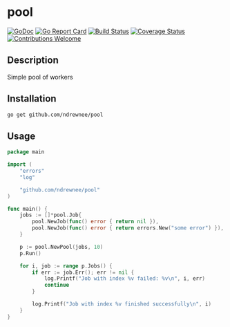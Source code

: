 # pool

[![GoDoc](https://godoc.org/github.com/ndrewnee/pool?status.svg)](https://godoc.org/github.com/ndrewnee/pool)
[![Go Report Card](https://goreportcard.com/badge/github.com/ndrewnee/pool)](https://goreportcard.com/report/github.com/ndrewnee/pool)
[![Build Status](https://travis-ci.org/ndrewnee/pool.svg?branch=master)](https://travis-ci.org/ndrewnee/pool)
[![Coverage Status](https://coveralls.io/repos/github/ndrewnee/pool/badge.svg)](https://coveralls.io/github/ndrewnee/pool)
[![Contributions Welcome](https://img.shields.io/badge/contributions-welcome-brightgreen.svg?style=flat)](https://github.com/ndrewnee/pool/issues)

## Description

Simple pool of workers

## Installation

```bash
go get github.com/ndrewnee/pool
```

## Usage

```go
package main

import (
    "errors"
    "log"

    "github.com/ndrewnee/pool"
)

func main() {
    jobs := []*pool.Job{
        pool.NewJob(func() error { return nil }),
        pool.NewJob(func() error { return errors.New("some error") }),
    }

    p := pool.NewPool(jobs, 10)
    p.Run()

    for i, job := range p.Jobs() {
        if err := job.Err(); err != nil {
            log.Printf("Job with index %v failed: %v\n", i, err)
            continue
        }

        log.Printf("Job with index %v finished successfully\n", i)
    }
}
```
